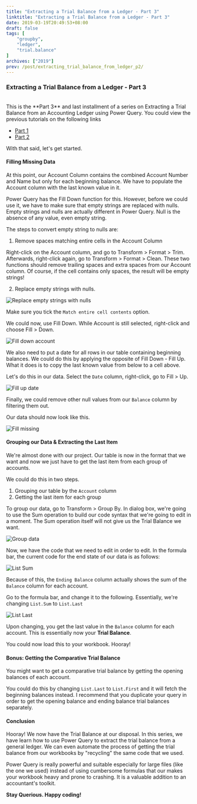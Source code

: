 ```yaml
---
title: "Extracting a Trial Balance from a Ledger - Part 3"
linktitle: "Extracting a Trial Balance from a Ledger - Part 3"
date: 2019-03-19T20:49:53+08:00
draft: false
tags: [
    "groupby",
    "ledger",
    "trial.balance"
]
archives: ["2019"]
prev: /post/extracting_trial_balance_from_ledger_p2/
---
```


### Extracting a Trial Balance from a Ledger - Part 3
<br>
This is the **Part 3** and last installment of a series on Extracting a Trial Balance from an Accounting Ledger using Power Query. You could view the previous tutorials on the following links

* [Part 1](/post/extracting_trial_balance_from_ledger_p1/)
* [Part 2](/post/extracting_trial_balance_from_ledger_p2/)

With that said, let's get started.

#### Filling Missing Data
At this point, our Account Column contains the combined Account Number and Name but only for each beginning balance. We have to populate the Account column with the last known value in it.

Power Query has the Fill Down function for this. However, before we could use it, we have to make sure that empty strings are replaced with nulls. Empty strings and nulls are actually different in Power Query. Null is the absence of any value, even empty string.

The steps to convert empty string to nulls are:

1. Remove spaces matching entire cells in the Account Column

Right-click on the Account column, and go to Transform > Format > Trim. Afterwards, right-click again, go to Transform > Format > Clean.
These two functions should remove trailing spaces and extra spaces from our Account column. Of course, if the cell contains only spaces, the result will be empty strings!

2. Replace empty strings with nulls.

![Replace empty strings with nulls](/img/extracting_trial_balance_from_ledger/replace_with_nulls.png)

Make sure you tick the `Match entire cell contents` option.

We could now, use Fill Down. While Account is still selected, right-click and choose Fill > Down.


![Fill down account](/img/extracting_trial_balance_from_ledger/fill_down_account.png)

We also need to put a date for all rows in our table containing beginning balances. We could do this by applying the opposite of Fill Down - Fill Up. What it does is to copy the last known value from below to a cell above.

Let's do this in our data. Select the `Date` column, right-click, go to Fill > Up.

![Fill up date](/img/extracting_trial_balance_from_ledger/fill_up_date.png)

Finally, we could remove other null values from our `Balance` column by filtering them out.

Our data should now look like this.

![Fill missing](/img/extracting_trial_balance_from_ledger/fill_missing.png)


#### Grouping our Data & Extracting the Last Item
We're almost done with our project. Our table is now in the format that we want and now we just have to get the last item from each group of accounts. 

We could do this in two steps.

1. Grouping our table by the `Account` column
2. Getting the last item for each group

To group our data, go to Transform > Group By. In dialog box, we're going to use the Sum operation to build our code syntax that we're going to edit in a moment. The Sum operation itself will not give us the Trial Balance we want.

![Group data](/img/extracting_trial_balance_from_ledger/group_data.png)

Now, we have the code that we need to edit in order to edit. In the formula bar, the current code for the end state of our data is as follows:

![List Sum](/img/extracting_trial_balance_from_ledger/list_sum.png)

Because of this, the `Ending Balance` column actually shows the sum of the `Balance` column for each account.

Go to the formula bar, and change it to the following. Essentially, we're changing `List.Sum` to `List.Last`

![List Last](/img/extracting_trial_balance_from_ledger/list_last.png)

Upon changing, you get the last value in the `Balance` column for each account. This is essentially now your **Trial Balance**.

You could now load this to your workbook. Hooray!

#### Bonus: Getting the Comparative Trial Balance
You might want to get a comparative trial balance by getting the opening balances of each account. 

You could do this by changing `List.Last` to `List.First` and it will fetch the beginning balances instead.
I recommend that you duplicate your query in order to get the opening balance and ending balance trial balances separately.

#### Conclusion
Hooray! We now have the Trial Balance at our disposal. In this series, we have learn how to use Power Query to extract the trial balance from a general ledger. We can even automate the process of getting the trial balance from our workbooks by "recycling" the same code that we used.

Power Query is really powerful and suitable especially for large files (like the one we used) instead of using cumbersome formulas that our makes your workbook heavy and prone to crashing. It is a valuable addition to an accountant's toolkit.

**Stay Querious. Happy coding!**